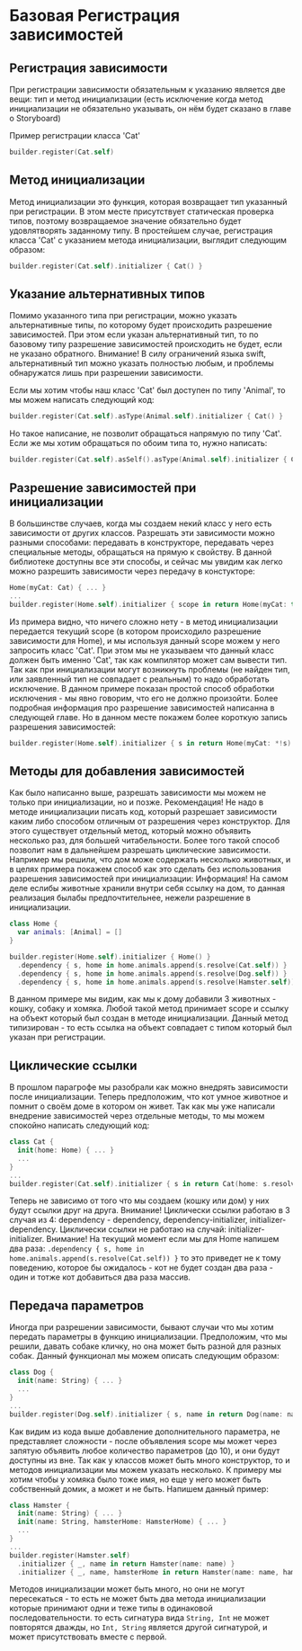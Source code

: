 # Базовая Регистрация зависимостей

## Регистрация зависимости
При регистрации зависимости обязательным к указанию является две вещи: тип и метод инициализации (есть исключение когда метод инициализации не обязательно указывать, он нём будет сказано в главе о Storyboard)

Пример регистрации класса 'Cat'
```Swift
builder.register(Cat.self)
```

## Метод инициализации
Метод инициализации это функция, которая возвращает тип указанный при регистрации. В этом месте присутствует статическая проверка типов, поэтому возвращаемое значение обязательно будет удовлятворять заданному типу. 
В простейшем случае, регистрация класса 'Cat' с указанием метода инициализации, выглядит следующим образом:
```Swift
builder.register(Cat.self).initializer { Cat() }
```

## Указание альтернативных типов
Помимо указанного типа при регистрации, можно указать альтернативные типы, по которому будет происходить разрешение зависимостей. При этом если указан альтернативный тип, то по базовому типу разрешение зависимостей происходить не будет, если не указано обратного. 
Внимание! В силу ограничений языка swift, альтернативный тип можно указать полностью любым, и проблемы обнаружатся лишь при разрешении зависимости. 

Если мы хотим чтобы наш класс 'Cat' был доступен по типу 'Animal', то мы можем написать следующий код:
```Swift
builder.register(Cat.self).asType(Animal.self).initializer { Cat() }
```
Но такое написание, не позволит обращаться напрямую по типу 'Cat'. Если же мы хотим обращаться по обоим типа то, нужно написать:
```Swift
builder.register(Cat.self).asSelf().asType(Animal.self).initializer { Cat() }
```

## Разрешение зависимостей при инициализации
В большинстве случаев, когда мы создаем некий класс у него есть зависимости от других классов. Разрешать эти зависимости можно разными способами: передавать в конструкторе, передавать через специальные методы, обращаться на прямую к свойству. В данной библиотеке доступны все эти способы, и сейчас мы увидим как легко можно разрешить зависимости через передачу в констукторе:
```Swift
Home(myCat: Cat) { ... }
...
builder.register(Home.self).initializer { scope in return Home(myCat: try! scope.resolve()) }
```
Из примера видно, что ничего сложно нету - в метод инициализации передается текущий scope (в котором происходило разрешение зависимости для Home), и мы используя данный scope можем у него запросить класс 'Cat'. При этом мы не указываем что данный класс должен быть именно 'Cat', так как компилятор может сам вывести тип. Так как при инициализации могут возникнуть проблемы (не найден тип, или заявленный тип не совпадает с реальным) то надо обработать исключение. В данном примере показан простой способ обработки исключения - мы явно говорим, что его не должно произойти.
Более подробная информация про разрешение зависимостей написанна в следующей главе. Но в данном месте покажем более короткую запись разрешения зависимостей:
```Swift
builder.register(Home.self).initializer { s in return Home(myCat: *!s) }
```

## Методы для добавления зависимостей
Как было написанно выше, разрешать зависимости мы можем не только при инициализации, но и позже.
Рекомендация! Не надо в методе инициализации писать код, который разрешает зависимости каким либо способом отличным от разрешения через конструктор.
Для этого существует отдельный метод, который можно объявить несколько раз, для большей читабельности. Более того такой способ позволит нам в дальнейшем разрешать циклические зависимости.
Например мы решили, что дом може содержать несколько животных, и в целях примера покажем способ как это сделать без использования разрешения зависимостей при инициализации:
Информация! На самом деле еслибы животные хранили внутри себя ссылку на дом, то данная реализация былабы предпочтительнее, нежели разрешение в инициализации.
```Swift
class Home {
  var animals: [Animal] = []
}

builder.register(Home.self).initializer { Home() }
  .dependency { s, home in home.animals.append(s.resolve(Cat.self)) }
  .dependency { s, home in home.animals.append(s.resolve(Dog.self)) }
  .dependency { s, home in home.animals.append(s.resolve(Hamster.self)) }
```

В данном примере мы видим, как мы к дому добавили 3 животных - кошку, собаку и хомяка.
Любой такой метод принимает scope и ссылку на объект который был создан в методе инициализации. Данный метод типизирован - то есть ссылка на объект совпадает с типом который был указан при регистрации.

## Циклические ссылки
В прошлом парагрофе мы разобрали как можно внедрять зависимости после инициализации. Теперь предположим, что кот умное животное и помнит о своём доме в котором он живет. Так как мы уже написали внедрение зависимостей через отдельные методы, то мы можем спокойно написать следующий код:
```Swift
class Cat {
  init(home: Home) { ... }
  ...
}
...
builder.register(Cat.self).initializer { s in return Cat(home: s.resolve()) }
```
Теперь не зависимо от того что мы создаем (кошку или дом) у них будут ссылки друг на друга.
Внимание! Циклически ссылки работаю в 3 случая из 4: dependency - dependency, dependency-initializer, initializer-dependency. Циклически ссылки не работаю на случай: initializer-initializer.
Внимание! На текущий момент если мы для Home напишем два раза: `.dependency { s, home in home.animals.append(s.resolve(Cat.self)) }` то это приведет не к тому поведению, которое бы ожидалось - кот не будет создан два раза - один и тотже кот добавиться два раза массив.

## Передача параметров
Иногда при разрешении зависимости, бывают случаи что мы хотим передать параметры в функцию инициализации. Предположим, что мы решили, давать собаке кличку, но она может быть разной для разных собак. Данный функционал мы можем описать следующим образом:
```Swift
class Dog {
  init(name: String) { ... }
  ...
}
...
builder.register(Dog.self).initializer { s, name in return Dog(name: name) }
```

Как видим из кода выше добавление дополнительного параметра, не представляет сложности - после объявления scope мы может через запятую объявить любое количество параметров (до 10), и они будут доступны из вне.
Так как у классов может быть много конструктор, то и методов инициализации мы можем указать несколько. К примеру мы хотим чтобы у хомяка было тоже имя, но еще у него может быть собственный домик, а может и не быть. Напишем данный пример:
```Swift
class Hamster {
  init(name: String) { ... }
  init(name: String, hamsterHome: HamsterHome) { ... }
  ...
}
...
builder.register(Hamster.self)
  .initializer { _, name in return Hamster(name: name) }
  .initializer { _, name, hamsterHome in return Hamster(name: name, hamsterHome: hamsterHome) }
```
Методов инициализации может быть много, но они не могут пересекаться - то есть не может быть два метода инициализации которые принимают одни и теже типы в одинаковой последовательности. то есть сигнатура вида `String, Int` не может повторятся дважды, но `Int, String` является другой сигнатурой, и может присутствовать вместе с первой.


